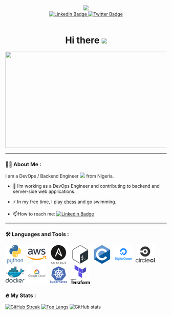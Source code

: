 <div id="header" align="center">
  <img src="https://media.giphy.com/media/M9gbBd9nbDrOTu1Mqx/giphy.gif" width="120"/>
  <div id="badges">
  <a href="https://linkedin.com/in/emmanuel-fasogba-50b515187/">
  <img src="https://img.shields.io/badge/LinkedIn-black?style=for-the-badge&logo=linkedin&logoColor=white" alt="LinkedIn Badge"/>
    </a>
    <a href="https://twitter.com/tz_emiwest">
      <img src="https://img.shields.io/badge/Twitter-blue?style=for-the-badge&logo=twitter&logoColor=white" alt="Twitter Badge"/>
    </a>
  </div>
  <img src="https://komarev.com/ghpvc/?username=fashemma007&style=plastic&color=blueviolet" alt=""/>
  <h1>
    Hi there
    <img src="https://media.giphy.com/media/hvRJCLFzcasrR4ia7z/giphy.gif" width="40px"/>
  </h1>
</div>
<div align="center">
  <img src="https://media.giphy.com/media/dWesBcTLavkZuG35MI/giphy.gif" width="600" height="300"/>
</div>

---

### :man_technologist: About Me :
I am a DevOps / Backend Engineer <img src="https://media.giphy.com/media/WUlplcMpOCEmTGBtBW/giphy.gif" width="30"> from Nigeria.
- :telescope: I’m working as a DevOps Engineer and contributing to backend and server-side web applications.

- :zap: In my free time, I play [chess](https://www.chess.com/member/foe_007) and go swimming.

- :mailbox:How to reach me: [![Linkedin Badge](https://img.shields.io/badge/-LinkedIn-blue?style=flat&logo=Linkedin&logoColor=white)](https://linkedin.com/in/emmanuel-fasogba-50b515187)

---
### :hammer_and_wrench: Languages and Tools :
<div>
  <img src="https://github.com/devicons/devicon/blob/master/icons/python/python-original-wordmark.svg" title="Python" alt="" width="60" height="60"/>&nbsp;
  <img src="https://github.com/devicons/devicon/blob/master/icons/amazonwebservices/amazonwebservices-original-wordmark.svg" title="AWS" alt="" width="60" height="60"/>&nbsp;
  <img src="https://github.com/devicons/devicon/blob/master/icons/ansible/ansible-original-wordmark.svg" title="Ansible" alt="" width="60" height="60"/>&nbsp;
  <img src="https://github.com/devicons/devicon/blob/master/icons/bash/bash-original.svg" title="Bash" alt="" width="60" height="60"/>&nbsp;
  <img src="https://github.com/devicons/devicon/blob/master/icons/c/c-original.svg" title="C" alt="" width="60" height="60"/>&nbsp;
  <img src="https://github.com/devicons/devicon/blob/master/icons/digitalocean/digitalocean-original-wordmark.svg" title="" alt="" width="60" height="60"/>&nbsp;
  <img src="https://github.com/devicons/devicon/blob/master/icons/circleci/circleci-plain-wordmark.svg" title="" alt="" width="60" height="60"/>&nbsp;
  <img src="https://github.com/devicons/devicon/blob/master/icons/docker/docker-original-wordmark.svg" title="" alt="" width="60" height="60"/>&nbsp;
  <img src="https://github.com/devicons/devicon/blob/master/icons/googlecloud/googlecloud-original-wordmark.svg" title="" alt="" width="60" height="60"/>&nbsp;
  <img src="https://github.com/devicons/devicon/blob/master/icons/kubernetes/kubernetes-plain-wordmark.svg" title="" alt="" width="60" height="60"/>&nbsp;
  <img src="https://github.com/devicons/devicon/blob/master/icons/terraform/terraform-original-wordmark.svg" title="" alt="" width="60" height="60"/>&nbsp;
  <!-- <img src="" title="" alt="" width="40" height="40"/>&nbsp;
  <img src="" title="" alt="" width="40" height="40"/>&nbsp; -->
</div>


### :fire: My Stats :
[![GitHub Streak](http://github-readme-streak-stats.herokuapp.com?user=fashemma007&theme=holi-theme&background=000000)](https://git.io/streak-stats) [![Top Langs](https://github-readme-stats.vercel.app/api/top-langs/?username=fashemma007&layout=compact&theme=vision-friendly-dark)](https://github.com/anuraghazra/github-readme-stats)
![GitHub stats](https://github-readme-stats.vercel.app/api?username=fashemma007&count_private&show_icons=true&theme=radical)
